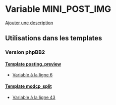 # Variable MINI_POST_IMG
[Ajouter une description](https://fa-tvars.appspot.com/var/MINI_POST_IMG)

## Utilisations dans les templates

### Version phpBB2

#### [Template posting_preview](subsilver/posting_preview.md)
* [Variable &agrave; la ligne 6](../subsilver/posting_preview.tpl#L6)

#### [Template modcp_split](subsilver/modcp_split.md)
* [Variable &agrave; la ligne 43](../subsilver/modcp_split.tpl#L43)